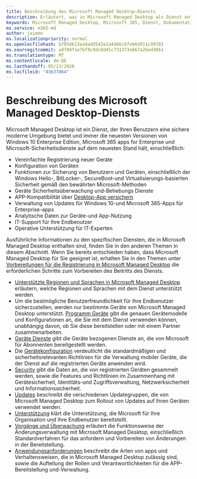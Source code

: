 ```yaml
---
title: Beschreibung des Microsoft Managed Desktop-Diensts
description: Erläutert, was in Microsoft Managed Desktop als Dienst enthalten ist.
keywords: Microsoft Managed Desktop, Microsoft 365, Dienst, Dokumentation
ms.service: m365-md
author: jaimeo
ms.localizationpriority: normal
ms.openlocfilehash: b7054613ea9add542e2a4466c6feb6d911c99701
ms.sourcegitcommit: ad789f1e7bf9c9dc0d45c731373e667a26ed30b1
ms.translationtype: MT
ms.contentlocale: de-DE
ms.lasthandoff: 05/13/2020
ms.locfileid: "43637864"
---
```

# <a name="microsoft-managed-desktop-service-description"></a>Beschreibung des Microsoft Managed Desktop-Diensts

Microsoft Managed Desktop ist ein Dienst, der Ihren Benutzern eine sichere moderne Umgebung bietet und immer die neuesten Versionen von Windows 10 Enterprise Edition, Microsoft 365 apps for Enterprise und Microsoft-Sicherheitsdienste auf dem neuesten Stand hält, einschließlich:

- Vereinfachte Registrierung neuer Geräte
- Konfiguration von Geräten
- Funktionen zur Sicherung von Benutzern und Geräten, einschließlich der Windows Hello-, BitLocker-, SecureBoot-und Virtualisierungs-basierten Sicherheit gemäß den bewährten Microsoft-Methoden
- Geräte Sicherheitsüberwachung und-Behebungs Dienste
- APP-Kompatibilität über [Desktop-App versichern](https://docs.microsoft.com/fasttrack/win-10-desktop-app-assure)
- Verwaltung von Updates für Windows 10-und Microsoft 365-Apps für Enterprise-apps
- Analytische Daten zur Geräte-und App-Nutzung
- IT-Support für Ihre Endbenutzer
- Operative Unterstützung für IT-Experten

Ausführliche Informationen zu den spezifischen Diensten, die in Microsoft Managed Desktop enthalten sind, finden Sie in den anderen Themen in diesem Abschnitt. Wenn Sie bereits entschieden haben, dass Microsoft Managed Desktop für Sie geeignet ist, erhalten Sie in den Themen unter [Vorbereitungen für die Registrierung in Microsoft Managed Desktop](https://docs.microsoft.com/microsoft-365/managed-desktop/get-ready/) die erforderlichen Schritte zum Vorbereiten des Beitritts des Diensts.

- [Unterstützte Regionen und Sprachen in Microsoft Managed Desktop](regions-languages.md) erläutern, welche Regionen und Sprachen mit dem Dienst unterstützt werden.
- Um die bestmögliche Benutzerfreundlichkeit für Ihre Endbenutzer sicherzustellen, werden nur bestimmte Geräte von Microsoft Managed Desktop unterstützt. [Programm Geräte](device-list.md) gibt die genauen Gerätemodelle und Konfigurationen an, die Sie mit dem Dienst verwenden können, unabhängig davon, ob Sie diese bereitstellen oder mit einem Partner zusammenarbeiten.
- [Geräte Dienste](device-services.md) gibt die Geräte bezogenen Dienste an, die von Microsoft für Abonnenten bereitgestellt werden.
- Die [Gerätekonfiguration](device-policies.md) verdeutlicht die standardmäßigen und sicherheitsrelevanten Richtlinien für die Verwaltung mobiler Geräte, die der Dienst auf die registrierten Geräte anwenden wird.
- [Security](security.md) gibt die Daten an, die von registrierten Geräten gesammelt werden, sowie die Features und Richtlinien im Zusammenhang mit Gerätesicherheit, Identitäts-und Zugriffsverwaltung, Netzwerksicherheit und Informationssicherheit.
- [Updates](updates.md) beschreibt die verschiedenen Updategruppen, die von Microsoft Managed Desktop zum Rollout von Updates auf Ihren Geräten verwendet werden.
- [Unterstützung](support.md) klärt die Unterstützung, die Microsoft für Ihre Organisation und Ihre Endbenutzer bereitstellt.
- [Vorgänge und Überwachung](operations-and-monitoring.md) erläutert die Funktionsweise der Änderungsverwaltung mit Microsoft Managed Desktop, einschließlich Standardverfahren für das anfordern und Vorbereiten von Änderungen in der Bereitstellung.
- [Anwendungsanforderungen](mmd-app-requirements.md) beschreibt die Arten von apps und Verhaltensweisen, die in Microsoft Managed Desktop zulässig sind, sowie die Aufteilung der Rollen und Verantwortlichkeiten für die APP-Bereitstellung und-Verwaltung.
